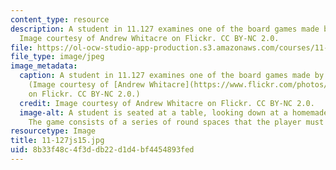```yaml
---
content_type: resource
description: A student in 11.127 examines one of the board games made by his classmates.
  Image courtesy of Andrew Whitacre on Flickr. CC BY-NC 2.0.
file: https://ol-ocw-studio-app-production.s3.amazonaws.com/courses/11-127j-computer-games-and-simulations-for-education-and-exploration-spring-2015/8b33f48c4f3ddb22d1d4bf4454893fed_11-127js15.jpg
file_type: image/jpeg
image_metadata:
  caption: A student in 11.127 examines one of the board games made by his classmates.
    (Image courtesy of [Andrew Whitacre](https://www.flickr.com/photos/fungibleconvictions/5595731414/in/album-72157626442352456/)
    on Flickr. CC BY-NC 2.0.)
  credit: Image courtesy of Andrew Whitacre on Flickr. CC BY-NC 2.0.
  image-alt: A student is seated at a table, looking down at a homemade board game.
    The game consists of a series of round spaces that the player must move through.
resourcetype: Image
title: 11-127js15.jpg
uid: 8b33f48c-4f3d-db22-d1d4-bf4454893fed
---
```

